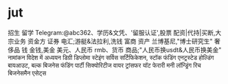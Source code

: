 # jut
招生 留学 Telegram:@abc362、学历&amp;文凭、'留服认证',股票 配资|代持|买断,大宗业务 资金方 证券 电汇;游艇&amp;法拉利,洗钱 富商 资产 兰博基尼,"博士研究生" 奢侈品 钱 金钱,美金 美元、人民币 rmb、货币 商品;"人民币换usdt&amp;人民币换美金" नामांकन विदेश में अध्ययन डिग्री डिप्लोमा स्टेइंग सर्विस सर्टिफिकेशन, स्टॉक फंडिंग एनट्रस्टेड होल्डिंग बायआउट, बल्क बिजनेस फंडिंग पार्टी सिक्योरिटीज वायर ट्रांसफर यॉट फेरारी मनी लॉन्ड्रिंग रिच बिजनेसमैन एसेट्स
